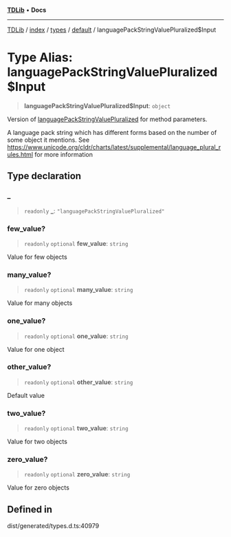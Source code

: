 [**TDLib**](../../../../../../README.md) • **Docs**

***

[TDLib](../../../../../../modules.md) / [index](../../../../../README.md) / [types](../../../README.md) / [default](../README.md) / languagePackStringValuePluralized$Input

# Type Alias: languagePackStringValuePluralized$Input

> **languagePackStringValuePluralized$Input**: `object`

Version of [languagePackStringValuePluralized](languagePackStringValuePluralized.md) for method parameters.

A language pack string which has different forms based on the number of some object it mentions. See https://www.unicode.org/cldr/charts/latest/supplemental/language_plural_rules.html for more information

## Type declaration

### \_

> `readonly` **\_**: `"languagePackStringValuePluralized"`

### few\_value?

> `readonly` `optional` **few\_value**: `string`

Value for few objects

### many\_value?

> `readonly` `optional` **many\_value**: `string`

Value for many objects

### one\_value?

> `readonly` `optional` **one\_value**: `string`

Value for one object

### other\_value?

> `readonly` `optional` **other\_value**: `string`

Default value

### two\_value?

> `readonly` `optional` **two\_value**: `string`

Value for two objects

### zero\_value?

> `readonly` `optional` **zero\_value**: `string`

Value for zero objects

## Defined in

dist/generated/types.d.ts:40979
